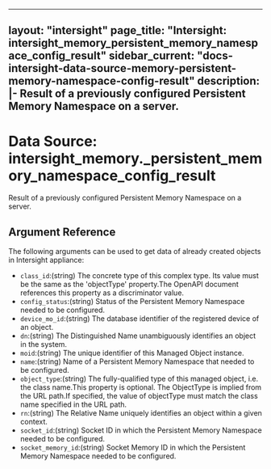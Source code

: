 
---
layout: "intersight"
page_title: "Intersight: intersight_memory_persistent_memory_namespace_config_result"
sidebar_current: "docs-intersight-data-source-memory-persistent-memory-namespace-config-result"
description: |-
Result of a previously configured Persistent Memory Namespace on a server.
---

# Data Source: intersight_memory._persistent_memory_namespace_config_result
Result of a previously configured Persistent Memory Namespace on a server.
## Argument Reference
The following arguments can be used to get data of already created objects in Intersight appliance:
* `class_id`:(string) The concrete type of this complex type. Its value must be the same as the 'objectType' property.The OpenAPI document references this property as a discriminator value. 
* `config_status`:(string) Status of the Persistent Memory Namespace needed to be configured. 
* `device_mo_id`:(string) The database identifier of the registered device of an object. 
* `dn`:(string) The Distinguished Name unambiguously identifies an object in the system. 
* `moid`:(string) The unique identifier of this Managed Object instance. 
* `name`:(string) Name of a Persistent Memory Namespace that needed to be configured. 
* `object_type`:(string) The fully-qualified type of this managed object, i.e. the class name.This property is optional. The ObjectType is implied from the URL path.If specified, the value of objectType must match the class name specified in the URL path. 
* `rn`:(string) The Relative Name uniquely identifies an object within a given context. 
* `socket_id`:(string) Socket ID in which the Persistent Memory Namespace needed to be configured. 
* `socket_memory_id`:(string) Socket Memory ID in which the Persistent Memory Namespace needed to be configured. 
